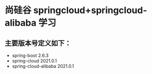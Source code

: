 # 尚硅谷 springcloud+springcloud-alibaba 学习

## 主要版本号定义如下：
- spring-boot 2.6.3
- spring-cloud 2021.0.1
- spring-cloud-alibaba 2021.0.1